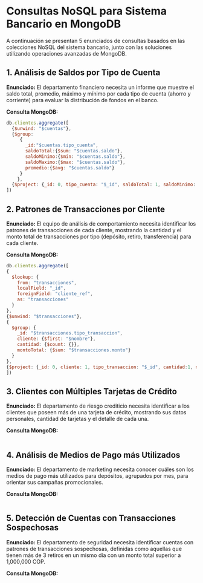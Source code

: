 # Consultas NoSQL para Sistema Bancario en MongoDB

A continuación se presentan 5 enunciados de consultas basados en las colecciones NoSQL del sistema bancario, junto con las soluciones utilizando operaciones avanzadas de MongoDB.

## 1. Análisis de Saldos por Tipo de Cuenta

**Enunciado:** El departamento financiero necesita un informe que muestre el saldo total, promedio, máximo y mínimo por cada tipo de cuenta (ahorro y corriente) para evaluar la distribución de fondos en el banco.

**Consulta MongoDB:**
```javascript
db.clientes.aggregate([
  {$unwind: "$cuentas"},
  {$group: 
	 {
 	   _id:"$cuentas.tipo_cuenta", 
	   saldoTotal:{$sum: "$cuentas.saldo"}, 
	   saldoMinimo:{$min: "$cuentas.saldo"},
	   saldoMaximo:{$max: "$cuentas.saldo"},
	   promedio:{$avg: "$cuentas.saldo"}				
	 }
	},
  {$project: {_id: 0, tipo_cuenta: "$_id", saldoTotal: 1, saldoMinimo: 1, saldoMaximo: 1, promedio: 1}}
])
```

## 2. Patrones de Transacciones por Cliente

**Enunciado:** El equipo de análisis de comportamiento necesita identificar los patrones de transacciones de cada cliente, mostrando la cantidad y el monto total de transacciones por tipo (depósito, retiro, transferencia) para cada cliente.

**Consulta MongoDB:**
```javascript
db.clientes.aggregate([
{ 
  $lookup: {
    from: "transacciones",
    localField: "_id",
    foreignField: "cliente_ref",
    as: "transacciones"
  }
},
{$unwind: "$transacciones"},
{
  $group: {
    _id: "$transacciones.tipo_transaccion",
    cliente: {$first: "$nombre"},
    cantidad: {$count: {}},
    montoTotal: {$sum: "$transacciones.monto"}
  }
},
{$project: {_id: 0, cliente: 1, tipo_transaccion: "$_id", cantidad:1, montoTotal: 1}}
])
```

## 3. Clientes con Múltiples Tarjetas de Crédito

**Enunciado:** El departamento de riesgo crediticio necesita identificar a los clientes que poseen más de una tarjeta de crédito, mostrando sus datos personales, cantidad de tarjetas y el detalle de cada una.

**Consulta MongoDB:**
```javascript
```

## 4. Análisis de Medios de Pago más Utilizados

**Enunciado:** El departamento de marketing necesita conocer cuáles son los medios de pago más utilizados para depósitos, agrupados por mes, para orientar sus campañas promocionales.

**Consulta MongoDB:**
```javascript
```

## 5. Detección de Cuentas con Transacciones Sospechosas

**Enunciado:** El departamento de seguridad necesita identificar cuentas con patrones de transacciones sospechosas, definidas como aquellas que tienen más de 3 retiros en un mismo día con un monto total superior a 1,000,000 COP.

**Consulta MongoDB:**
```javascript
```

